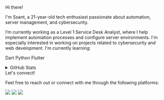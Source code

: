Hi there!

I'm Ssant, a 21-year-old tech enthusiast passionate about automation, server management, and cybersecurity.

I’m currently working as a Level 1 Service Desk Analyst, where I help implement automation processes and configure server environments.
I'm especially interested in working on projects related to cybersecurity and web development.
I'm currently learning:
<br>

Dart
Python
Flutter

<details> <summary>GitHub Stats</summary> <br> <img src="https://bad-apple-github-readme.vercel.app/api?show_bg=1&username=Ssant-Rojas" alt="GitHub Stats"> </details>
Let's connect!

Feel free to reach out or connect with me through the following platforms:

<a href="https://t.me/Ssant-Yum" target="_blank"><img src="https://img.shields.io/badge/Telegram-%40Ssant-28a8ea"></a>
<a href="https://www.linkedin.com/in/kevin-rojas-rosas/" target="_blank"><img src="https://img.shields.io/badge/LinkedIn-kevinrojasrosas-informational"></a>
<a href="mailto:kevinrojasingsis@gmail.com"><img src="https://img.shields.io/badge/Email-kevinrojasingsis%40gmail.com-orange"></a>
